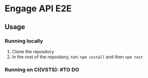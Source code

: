 # Engage API E2E

## Usage

### Running locally

1. Clone the repository
2. In the root of the repository, run:
    `npm install` and then `npm test`

### Running on CI(VSTS): \#TO DO